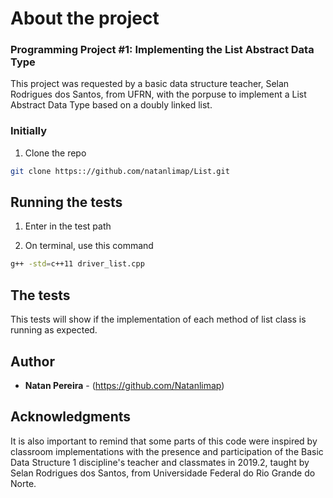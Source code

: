 # About the project
### Programming Project #1: Implementing the List Abstract Data Type
  This project was requested by a basic data structure teacher, Selan Rodrigues dos Santos, from UFRN, with the porpuse to implement a List Abstract Data Type based on a doubly linked list.

### Initially
1. Clone the repo
```sh
git clone https:://github.com/natanlimap/List.git
```

## Running the tests
1. Enter in the test path

2. On terminal, use this command
```sh
g++ -std=c++11 driver_list.cpp
```
## The tests

This tests will show if the implementation of each method of list class is running as expected. 

## Author

* **Natan Pereira** - (https://github.com/Natanlimap)

## Acknowledgments

It is also important to remind that some parts of this code were inspired by classroom implementations with the presence and participation of the Basic Data Structure 1 discipline's teacher and classmates in 2019.2, taught by Selan Rodrigues dos Santos, from Universidade Federal do Rio Grande do Norte.

